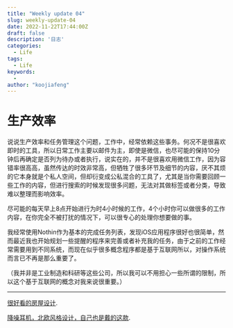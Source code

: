 ```yaml
---
title: "Weekly update 04"
slug: weekly-update-04
date: 2022-11-22T17:44:00Z
draft: false
description: '日志'
categories:
  - Life
tags:
  - Life
keywords:
  - 
author: "koojiafeng"
---
```

# 生产效率

说说生产效率和任务管理这个问题，工作中，经常依赖这些事务。何况不是很喜欢即时的工具，所以日常工作主要以邮件为主，即使是微信，也尽可能的保持10分钟后再确定是否列为待办或者执行，说实在的，并不是很喜欢用微信工作，因为容错率很高高，虽然传达的时效非常高，但牺牲了很多环节及细节的内容，厌不其烦的它本身就是个私人空间，但却衍变成公私混合的工具了，尤其是当你需要回顾一些工作的内容，但进行搜索的时候发现很多问题，无法对其做标签或者分类，导致难以整理而影响效率。  
<!--more-->
尽可能的每天早上8点开始进行为时4小时候的工作，4个小时你可以做很多的工作内容，在你完全不被打扰的情况下，可以很专心的处理你想要做的事。


我经常使用Nothin作为基本的完成任务列表，发现iOS应用程序很好也很简单，然而最近我也开始规划一些提醒的程序来完善或者补充我的任务，由于之前的工作经常需要用到不同系统，而现在似乎很多概念程序都是基于互联网所以，对操作系统而言已不再是那么重要了。

（我并非是工业制造和科研等这些公司，所以我可以不用担心一些所谓的限制，所以这个基于互联网的概念对我来说很重要。）

<hr />

[很好看的房屋设计](http://www.ryanleidner.com/twin-gable-house).
 
[降噪耳机，北欧风格设计，自己也是戴的这款](https://www.bang-olufsen.com/en/int/earphones/beoplay-ex).

